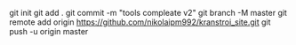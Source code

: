git init 
git add . 
git commit -m "tools compleate v2" 
git branch -M master 
git remote add origin https://github.com/nikolaipm992/kranstroi_site.git 
git push -u origin master